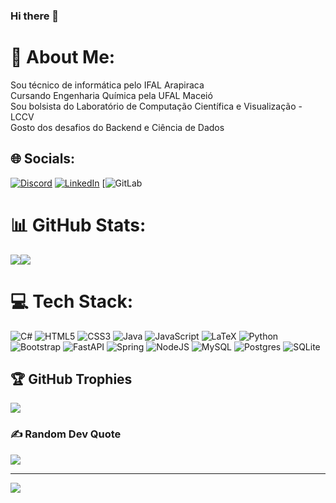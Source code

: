 ### Hi there 👋
# 💫 About Me:
Sou técnico de informática pelo IFAL Arapiraca<br>Cursando Engenharia Química pela UFAL Maceió<br>Sou bolsista do Laboratório de Computação Científica e Visualização - LCCV<br>Gosto dos desafios do Backend e Ciência de Dados


## 🌐 Socials:
[![Discord](https://img.shields.io/badge/Discord-%237289DA.svg?logo=discord&logoColor=white)](https://discord.gg/Wali#9969) [![LinkedIn](https://img.shields.io/badge/LinkedIn-%230077B5.svg?logo=linkedin&logoColor=white)](https://linkedin.com/in/walisson-araújo/) 
[![GitLab](https://gitlab.com/walisson.araujo)

# 📊 GitHub Stats:
![](https://github-readme-stats.vercel.app/api?username=walissonjose&theme=dark&hide_border=true&include_all_commits=false&count_private=false)![](https://github-readme-stats.vercel.app/api/top-langs/?username=walissonjose&theme=dark&hide_border=true&include_all_commits=false&count_private=false&layout=compact)

# 💻 Tech Stack:
![C#](https://img.shields.io/badge/c%23-%23239120.svg?style=for-the-badge&logo=c-sharp&logoColor=white) ![HTML5](https://img.shields.io/badge/html5-%23E34F26.svg?style=for-the-badge&logo=html5&logoColor=white) ![CSS3](https://img.shields.io/badge/css3-%231572B6.svg?style=for-the-badge&logo=css3&logoColor=white) ![Java](https://img.shields.io/badge/java-%23ED8B00.svg?style=for-the-badge&logo=java&logoColor=white) ![JavaScript](https://img.shields.io/badge/javascript-%23323330.svg?style=for-the-badge&logo=javascript&logoColor=%23F7DF1E) ![LaTeX](https://img.shields.io/badge/latex-%23008080.svg?style=for-the-badge&logo=latex&logoColor=white) ![Python](https://img.shields.io/badge/python-3670A0?style=for-the-badge&logo=python&logoColor=ffdd54) ![Bootstrap](https://img.shields.io/badge/bootstrap-%23563D7C.svg?style=for-the-badge&logo=bootstrap&logoColor=white) ![FastAPI](https://img.shields.io/badge/FastAPI-005571?style=for-the-badge&logo=fastapi) ![Spring](https://img.shields.io/badge/spring-%236DB33F.svg?style=for-the-badge&logo=spring&logoColor=white) ![NodeJS](https://img.shields.io/badge/node.js-6DA55F?style=for-the-badge&logo=node.js&logoColor=white) ![MySQL](https://img.shields.io/badge/mysql-%2300f.svg?style=for-the-badge&logo=mysql&logoColor=white) ![Postgres](https://img.shields.io/badge/postgres-%23316192.svg?style=for-the-badge&logo=postgresql&logoColor=white) ![SQLite](https://img.shields.io/badge/sqlite-%2307405e.svg?style=for-the-badge&logo=sqlite&logoColor=white)


## 🏆 GitHub Trophies
![](https://github-profile-trophy.vercel.app/?username=walissonjose&theme=radical&no-frame=true&no-bg=false&margin-w=4)

### ✍️ Random Dev Quote
![](https://quotes-github-readme.vercel.app/api?type=horizontal&theme=radical)

---
[![](https://visitcount.itsvg.in/api?id=walissonjose&icon=0&color=6)](https://visitcount.itsvg.in)

<!-- Proudly created with GPRM ( https://gprm.itsvg.in ) -->
